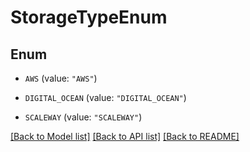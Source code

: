 # StorageTypeEnum

## Enum


* `AWS` (value: `"AWS"`)

* `DIGITAL_OCEAN` (value: `"DIGITAL_OCEAN"`)

* `SCALEWAY` (value: `"SCALEWAY"`)


[[Back to Model list]](../README.md#documentation-for-models) [[Back to API list]](../README.md#documentation-for-api-endpoints) [[Back to README]](../README.md)


